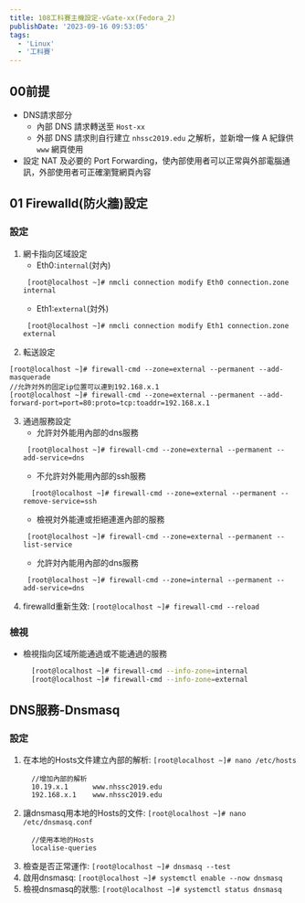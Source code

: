 ```yaml
---
title: 108工科賽主機設定-vGate-xx(Fedora_2)
publishDate: '2023-09-16 09:53:05'
tags:
  - 'Linux'
  - '工科賽'
---
```


## 00前提
- DNS請求部分
  * 內部 DNS 請求轉送至 `Host-xx`
  * 外部 DNS 請求則自行建立 `nhssc2019.edu` 之解析，並新增一條 A 紀錄供 `www` 網頁使用
- 設定 NAT 及必要的 Port Forwarding，使內部使用者可以正常與外部電腦通訊，外部使用者可正確瀏覽網頁內容

<!--more-->

## 01 Firewalld(防火牆)設定
### 設定
1. 網卡指向区域設定
   * Eth0:`internal`(対內)
    ```
     [root@localhost ~]# nmcli connection modify Eth0 connection.zone internal
    ```
   * Eth1:`external`(対外)
    ```
     [root@localhost ~]# nmcli connection modify Eth1 connection.zone external
    ```
2. 転送設定
```
[root@localhost ~]# firewall-cmd --zone=external --permanent --add-masquerade
//允許対外的固定ip位置可以連到192.168.x.1
[root@localhost ~]# firewall-cmd --zone=external --permanent --add-forward-port=port=80:proto=tcp:toaddr=192.168.x.1
```
3. 通過服務設定
   * 允許対外能用內部的dns服務
    ```
     [root@localhost ~]# firewall-cmd --zone=external --permanent --add-service=dns
    ```
   * 不允許対外能用內部的ssh服務
    ```
      [root@localhost ~]# firewall-cmd --zone=external --permanent --remove-service=ssh
    ```
   * 檢視対外能連或拒絕連進內部的服務
    ```
     [root@localhost ~]# firewall-cmd --zone=external --permanent --list-service
    ```
   * 允許対內能用內部的dns服務
    ```
     [root@localhost ~]# firewall-cmd --zone=internal --permanent --add-service=dns
    ```
4. firewalld重新生效: `[root@localhost ~]# firewall-cmd --reload`

### 檢視
- 檢視指向区域所能通過或不能通過的服務
  ```bash
    [root@localhost ~]# firewall-cmd --info-zone=internal
    [root@localhost ~]# firewall-cmd --info-zone=external
  ```

## DNS服務-Dnsmasq
### 設定
1. 在本地的Hosts文件建立內部的解析: `[root@localhost ~]# nano /etc/hosts`
   ```bash=
     //增加內部的解析
     10.19.x.1      www.nhssc2019.edu
     192.168.x.1    www.nhssc2019.edu
   ```
2. 讓dnsmasq用本地的Hosts的文件: `[root@localhost ~]# nano /etc/dnsmasq.conf`
   ```shell=
     //使用本地的Hosts
     localise-queries
   ```
3. 檢查是否正常運作: `[root@localhost ~]# dnsmasq --test`
4. 啟用dnsmasq: `[root@localhost ~]# systemctl enable --now dnsmasq`
5. 檢視dnsmasq的狀態: `[root@localhost ~]# systemctl status dnsmasq`
